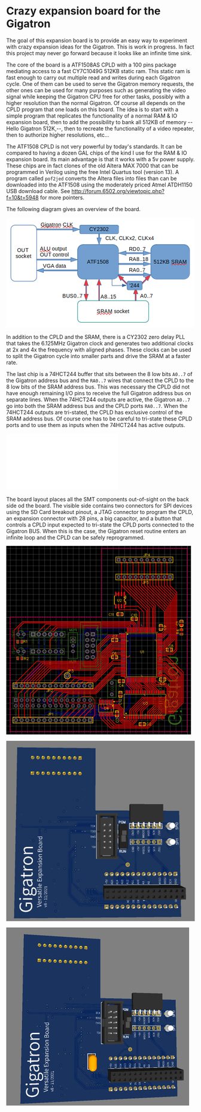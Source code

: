 # Crazy expansion board for the Gigatron

The goal of this expansion board is to provide an easy way to experiment with crazy expansion ideas for the Gigatron.
This is work in progress. In fact this project may never go forward because it looks like an infinite time sink.

The core of the board is a ATF1508AS CPLD with a 100 pins package mediating access to a fast CY7C1049G 512KB static ram.
This static ram is fast enough to carry out multiple read and writes during each Gigatron cycle. One of them
can be used to serve the Gigatron memory requests, the other ones can be used for many purposes
such as generating the video signal while keeping the Gigatron CPU free for other tasks,
possibly with a higher resolution than the normal Gigatron.
Of course all depends on the CPLD program that one loads on this board. The idea is to start with
a simple program that replicates the functionality of a normal RAM & IO expansion board, then
to add the possibility to bank all 512KB of memory --Hello Gigatron 512K,--, then to recreate
the functionality of a video repeater, then to authorize higher resolutions, etc...

The ATF1508 CPLD is not very powerful by today's standards. It can be compared to having
a dozen GAL chips of the kind I use for the RAM & IO expansion board. Its main advantage
is that it works with a 5v power supply. These chips are in fact clones of the old Altera MAX 7000 
that can be programmed in Verilog using the free Intel Quartus tool (version 13). A program called 
`pof2jed` converts the Altera files into files than can be downloaded into the ATF1508 using
the moderately priced Atmel ATDH1150 USB download cable. 
See http://forum.6502.org/viewtopic.php?f=10&t=5948 for more pointers.

The following diagram gives an overview of the board.

![Board diagram](images/diag.png)

In addition to the CPLD and the SRAM, there is a CY2302 zero delay PLL that takes the 6.125MHz Gigatron clock
and generates two additional clocks at 2x and 4x the frequency with aligned phases. These clocks can be used
to split the Gigatron cycle into smaller parts and drive the SRAM at a faster rate.

The last chip is a 74HCT244 buffer that sits between the 8 low bits `A0..7` of the Gigatron address bus and the `RA0..7` wires
that connect the CPLD to the 8 low bits of the SRAM address bus. This was necessary the CPLD did not have enough
remaining I/O pins to receive the full Gigatron address bus on separate lines. When the 74HCT244 outputs are active,
the Gigatron `A0..7` go into both the SRAM address bus and the CPLD ports `RA0..7`. When the 74HCT244 outputs are tri-stated,
the CPLD has exclusive control of the SRAM address bus. Of course one has to be careful to tri-state these CPLD ports
and to use them as inputs when the 74HCT244 has active outputs.

![Schematics](Schematics.pdf)


The board layout places all the SMT components out-of-sight on the back side od the board. The visible side contains two
connectors for SPI devices using the SD Card breakout pinout, a JTAG connector to program the CPLD, 
an expansion connector with 28 pins, a big capacitor, and a button that controls a CPLD input expected to tri-state
the CPLD ports connected to the Gigatron BUS. When this is the case, the Gigatron reset routine enters an infinite loop
and the CPLD can be safely reprogrammed. 

![Layout](images/layout.png)

![Front view](images/front.jpg)

![Back view](images/back.jpg)

